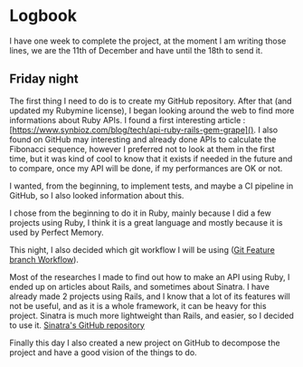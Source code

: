 # Logbook

I have one week to complete the project, at the moment I am writing those lines, we are the 11th of December and have until the 18th to send it.

## Friday night

The first thing I need to do is to create my GitHub repository. After that (and updated my Rubymine license), I began looking around the web to find more informations about Ruby APIs.
I found a first interesting article : [https://www.synbioz.com/blog/tech/api-ruby-rails-gem-grape]().
I also found on GitHub may interesting and already done APIs to calculate the Fibonacci sequence, however I preferred not to look at them in the first time, but it was kind of cool to know that it exists if needed in the future and to compare, once my API will be done, if my performances are OK or not.

I wanted, from the beginning, to implement tests, and maybe a CI pipeline in GitHub, so I also looked information about this.

I chose from the beginning to do it in Ruby, mainly because I did a few projects using Ruby, I think it is a great language and mostly because it is used by Perfect Memory.

This night, I also decided which git workflow I will be using ([Git Feature branch Workflow](https://www.atlassian.com/git/tutorials/comparing-workflows/feature-branch-workflow)).

Most of the researches I made to find out how to make an API using Ruby, I ended up on articles about Rails, and sometimes about Sinatra. I have already made 2 projects using Rails, and I know that a lot of its features will not be useful, and as it is a whole framework, it can be heavy for this project. Sinatra is much more lightweight than Rails, and easier, so I decided to use it.
[Sinatra's GitHub repository](https://github.com/sinatra/sinatra)

Finally this day I also created a new project on GitHub to decompose the project and have a good vision of the things to do.



